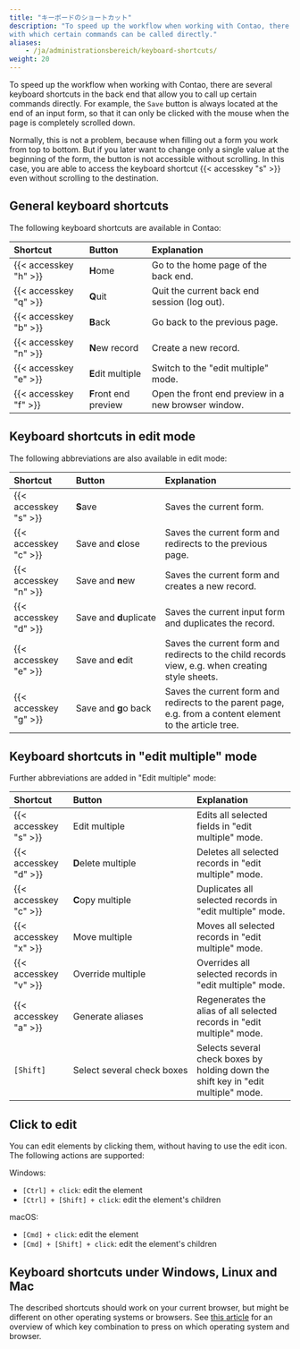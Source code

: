 ```yaml
---
title: "キーボードのショートカット"
description: "To speed up the workflow when working with Contao, there are several keyboard shortcuts in the back end, 
with which certain commands can be called directly."
aliases:
    - /ja/administrationsbereich/keyboard-shortcuts/
weight: 20
---
```


To speed up the workflow when working with Contao, there are several keyboard shortcuts in the back end that allow you to
call up certain commands directly. For example, the `Save` button is always located at the end of an input form, so that 
it can only be clicked with the mouse when the page is completely scrolled down.

Normally, this is not a problem, because when filling out a form you work from top to bottom. But 
if you later want to change only a single value at the beginning of the form, the button is not accessible without scrolling. 
In this case, you are able to access the keyboard shortcut {{< accesskey "s" >}} even without scrolling 
to the destination.


## General keyboard shortcuts

The following keyboard shortcuts are available in Contao:

| Shortcut              | Button                  | Explanation                                                                         |
|:----------------------|:------------------------|:------------------------------------------------------------------------------------|
| {{< accesskey "h" >}} | **H**ome                | Go to the home page of the back end.                                                |
| {{< accesskey "q" >}} | **Q**uit                | Quit the current back end session (log out).                                        |
| {{< accesskey "b" >}} | **B**ack                | Go back to the previous page.                                                       |
| {{< accesskey "n" >}} | **N**ew record          | Create a new record.                                                                |
| {{< accesskey "e" >}} | **E**dit multiple       | Switch to the "edit multiple" mode.                                                 |
| {{< accesskey "f" >}} | **F**ront end preview   | Open the front end preview in a new browser window.                                 |


## Keyboard shortcuts in edit mode

The following abbreviations are also available in edit mode:

| Shortcut              | Button                             | Explanation                                                                                               |
|:----------------------|:-----------------------------------|:----------------------------------------------------------------------------------------------------------|
| {{< accesskey "s" >}} | **S**ave                           | Saves the current form.                                                                                   |
| {{< accesskey "c" >}} | Save and **c**lose                 | Saves the current form and redirects to the previous page.                                                |
| {{< accesskey "n" >}} | Save and **n**ew                   | Saves the current form and creates a new record.                                                          |
| {{< accesskey "d" >}} | Save&nbsp;and&nbsp;**d**uplicate   | Saves the current input form and duplicates the record.                                                   |
| {{< accesskey "e" >}} | Save and **e**dit                  | Saves the current form and redirects to the child records view, e.g. when creating style sheets.          |
| {{< accesskey "g" >}} | Save and **g**o back               | Saves the current form and redirects to the parent page, e.g. from a content element to the article tree. |


## Keyboard shortcuts in "edit multiple" mode

Further abbreviations are added in "Edit multiple" mode:

| Shortcut              | Button                                      | Explanation                                                                                         |
|:----------------------|:--------------------------------------------|:----------------------------------------------------------------------------------------------------|
| {{< accesskey "s" >}} | Edit multiple                               | Edits all selected fields in "edit multiple" mode.                                                  |
| {{< accesskey "d" >}} | **D**elete multiple                         | Deletes all selected records in "edit multiple" mode.                                               |
| {{< accesskey "c" >}} | **C**opy multiple                           | Duplicates all selected records in "edit multiple" mode.                                            |
| {{< accesskey "x" >}} | Move multiple                               | Moves all selected records in "edit multiple" mode.                                                 |
| {{< accesskey "v" >}} | Override multiple                           | Overrides all selected records in "edit multiple" mode.                                             |
| {{< accesskey "a" >}} | Generate aliases                            | Regenerates the alias of all selected records in "edit multiple" mode.                              |
| `[Shift]`             | Select&nbsp;several&nbsp;check&nbsp;boxes   | Selects several check boxes by holding down the shift key in "edit multiple" mode.                  |


## Click to edit

You can edit elements by clicking them, without having to use the edit icon. The following actions are supported:

Windows:

- `[Ctrl] + click`: edit the element
- `[Ctrl] + [Shift] + click`: edit the element's children

macOS:

- `[Cmd] + click`: edit the element
- `[Cmd] + [Shift] + click`: edit the element's children


## Keyboard shortcuts under Windows, Linux and Mac

The described shortcuts should work on your current browser, but might be different on other operating systems or browsers.
See [this article][MozillaAccesskey] for an overview of which key combination to press on which operating system and 
browser.


[MozillaAccesskey]: https://developer.mozilla.org/en-US/docs/Web/HTML/Global_attributes/accesskey
